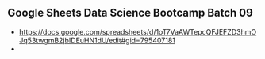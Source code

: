 ## Google Sheets Data Science Bootcamp Batch 09

- https://docs.google.com/spreadsheets/d/1oT7VaAWTepcQFJEFZD3hmOJq53twgmB2jbIDEuHN1dU/edit#gid=795407181
- 
